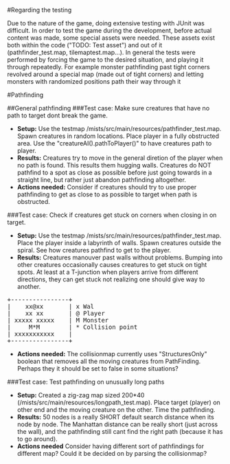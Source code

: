 #Regarding the testing

Due to the nature of the game, doing extensive testing with JUnit was difficult.
In order to test the game during the development, before actual content was made, some special assets were needed. These assets exist both within the code ("TODO: Test asset") and out of it (pathfinder_test.map, tilemaptest.map...).
In general the tests were performed by forcing the game to the desired situation, and playing it through repeatedly. For example monster pathfinding past tight corners revolved around a special map (made out of tight corners) and letting monsters with randomized positions path their way through it

#Pathfinding

##General pathfinding
###Test case: Make sure creatures that have no path to target dont break the game.
* **Setup:** Use the testmap /mists/src/main/resources/pathfinder_test.map. Spawn creatures in random locations. Place player in a fully obstructed area. Use the "creatureAI().pathToPlayer()" to have creatures path to player.
* **Results:** Creatures try to move in the general diretion of the player when no path is found. This results them hugging walls. Creatures do NOT pathfind to a spot as close as possible before just going towards in a straight line, but rather just abandon pathfinding altogether.
* **Actions needed:** Consider if creatures should try to use proper pathfinding to get as close to as possible to target when path is obstructed.

###Test case: Check if creatures get stuck on corners when closing in on target.
* **Setup:** Use the testmap /mists/src/main/resources/pathfinder_test.map. Place the player inside a labyrinth of walls. Spawn creatures outside the spiral. See how creatures pathfind to get to the player.
* **Results:** Creatures manouver past walls without problems. Bumping into other creatures occasionally causes creatures to get stuck on tight spots. At least at a T-junction when players arrive from different directions, they can get stuck not realizing one should give way to another.
<pre>
+----------------+
|    xx@xx       | x Wal
|    xx xx       | @ Player
| xxxxx xxxxx    | M Monster
|     M*M        | * Collision point
| xxxxxxxxxxx    |
+----------------+
</pre>
* **Actions needed:** The collisionmap currently uses "StructuresOnly" boolean that removes all the moving creatures from PathFinding. Perhaps they it should be set to false in some situations?

###Test case: Test pathfinding on unusually long paths
* **Setup:** Created a zig-zag map sized 200*40 (/mists/src/main/resources/longpath_test.map). Place target (player) on other end and the moving creature on the other. Time the pathfinding.
* **Results:** 50 nodes is a really SHORT default search distance when its node by node. The Manhattan distance can be really short (just across the wall), and the pathfinding still cant find the right path (because it has to go around).
* **Actions needed** Consider having different sort of pathfindings for different map? Could it be decided on by parsing the collisionmap?


